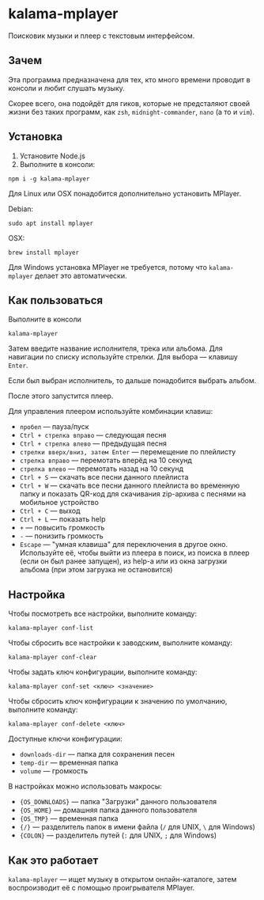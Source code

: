 # kalama-mplayer

Поисковик музыки и плеер с текстовым интерфейсом.

## Зачем

Эта программа предназначена для тех, кто много времени проводит в консоли и любит слушать музыку.

Скорее всего, она подойдёт для гиков, которые не предсталяют своей жизни без таких программ, как `zsh`, `midnight-commander`, `nano` (а то и `vim`).

## Установка

1. Установите Node.js
2. Выполните в консоли:

```
npm i -g kalama-mplayer
```

Для Linux или OSX понадобится дополнительно установить MPlayer.

Debian:

```
sudo apt install mplayer
```

OSX:

```
brew install mplayer
```

Для Windows установка MPlayer не требуется, потому что `kalama-mplayer` делает это автоматически.

## Как пользоваться

Выполните в консоли

```
kalama-mplayer
```

Затем введите название исполнителя, трека или альбома. Для навигации по списку используйте стрелки. Для выбора — клавишу `Enter`.

Если был выбран исполнитель, то дальше понадобится выбрать альбом.

После этого запустится плеер.

Для управления плеером используйте комбинации клавиш:

- `пробел` — пауза/пуск
- `Ctrl + стрелка вправо` — следующая песня
- `Ctrl + стрелка влево` — предыдущая песня
- `стрелки вверх/вниз, затем Enter` — перемещение по плейлисту
- `стрелка вправо` — перемотать вперёд на 10 секунд
- `стрелка влево` — перемотать назад на 10 секунд
- `Ctrl + S` — скачать все песни данного плейлиста
- `Ctrl + W` — скачать все песни данного плейлиста во временную папку и показать QR-код для скачивания zip-архива с песнями на мобильное устройство
- `Ctrl + C` — выход
- `Ctrl + L` — показать help
- `+` — повысить громкость
- `-` — понизить громкость
- `Escape` — "умная клавиша" для переключения в другое окно. Используйте её, чтобы выйти из плеера в поиск, из поиска в плеер (если он был ранее запущен), из help-а или из окна загрузки альбома (при этом загрузка не остановится)

## Настройка

Чтобы посмотреть все настройки, выполните команду:

```
kalama-mplayer conf-list
```

Чтобы сбросить все настройки к заводским, выполните команду:

```
kalama-mplayer conf-clear
```

Чтобы задать ключ конфигурации, выполните команду:

```
kalama-mplayer conf-set <ключ> <значение>
```

Чтобы сбросить ключ конфигурации к значению по умолчанию, выполните команду:

```
kalama-mplayer conf-delete <ключ>
```

Доступные ключи конфигурации:

- `downloads-dir` — папка для сохранения песен
- `temp-dir` — временная папка
- `volume` — громкость

В настройках можно использовать макросы:

- `{OS_DOWNLOADS}` — папка "Загрузки" данного пользователя
- `{OS_HOME}` — домашняя папка данного пользователя 
- `{OS_TMP}` — временная папка
- `{/}` — разделитель папок в имени файла (`/` для UNIX, `\` для Windows)
- `{COLON}` — разделитель путей (`:` для UNIX, `;` для Windows)

## Как это работает

`kalama-mplayer` — ищет музыку в открытом онлайн-каталоге, затем воспроизводит её с помощью проигрывателя MPlayer.